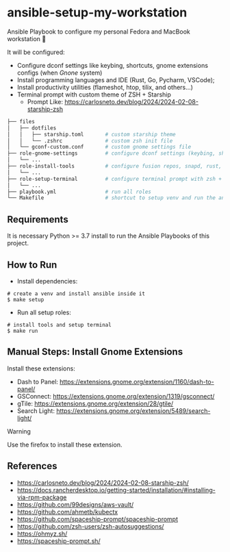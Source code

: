 # ansible-setup-my-workstation

Ansible Playbook to configure my personal Fedora and MacBook workstation :rocket:

It will be configured:

- Configure dconf settings like keybing, shortcuts, gnome extensions configs (when _Gnone_ system)
- Install programming languages and IDE (Rust, Go, Pycharm, VSCode);
- Install productivity utilities (flameshot, htop, tilix, and others...)
- Terminal prompt with custom theme of ZSH + Starship
    - Prompt Like: https://carlosneto.dev/blog/2024/2024-02-08-starship-zsh

```bash
├── files
│   ├── dotfiles
│   │   ├── starship.toml       # custom starship theme
│   │   └── .zshrc              # custom zsh init file
│   └── gconf-custom.conf       # custom gnome settings file
├── role-gnome-settings         # configure dconf settings (keybing, shortcuts, gnome extensions configs...)
│   └── ...
├── role-install-tools          # configure fusion repos, snapd, rust, go, pycharm, vscode;
│   └── ...
├── role-setup-terminal         # configure terminal prompt with zsh + starship
│   └── ...
├── playbook.yml                # run all roles
└── Makefile                    # shortcut to setup venv and run the ansible playbook
```

## Requirements

It is necessary Python >= 3.7 install to run the Ansible Playbooks of this project.

## How to Run

- Install dependencies:

```shell
# create a venv and install ansible inside it
$ make setup
```

- Run all setup roles:

```shell
# install tools and setup terminal
$ make run
```


## Manual Steps: Install Gnome Extensions

Install these extensions:

- Dash to Panel: https://extensions.gnome.org/extension/1160/dash-to-panel/
- GSConnect: https://extensions.gnome.org/extension/1319/gsconnect/
- gTile: https://extensions.gnome.org/extension/28/gtile/
- Search Light: https://extensions.gnome.org/extension/5489/search-light/

> [!WARNING]
> Use the firefox to install these extension.

## References

- https://carlosneto.dev/blog/2024/2024-02-08-starship-zsh/
- https://docs.rancherdesktop.io/getting-started/installation/#installing-via-rpm-package
- https://github.com/99designs/aws-vault/
- https://github.com/ahmetb/kubectx
- https://github.com/spaceship-prompt/spaceship-prompt
- https://github.com/zsh-users/zsh-autosuggestions/
- https://ohmyz.sh/
- https://spaceship-prompt.sh/

